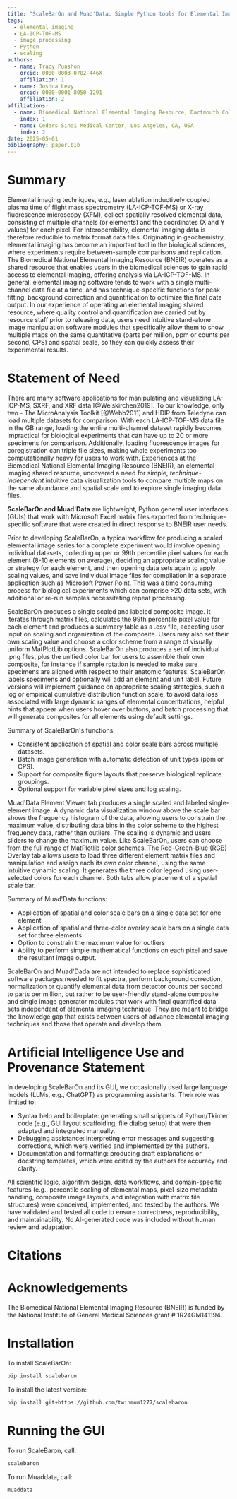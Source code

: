 ```yaml
---
title: "ScaleBarOn and Muad'Data: Simple Python tools for Elemental Imaging Data Visualization and Comparative Scaling."
tags:
  - elemental imaging
  - LA-ICP-TOF-MS
  - image processing
  - Python
  - scaling
authors:
  - name: Tracy Punshon
    orcid: 0000-0003-0782-446X
    affiliation: 1
  - name: Joshua Levy
    orcid: 0000-0001-8050-1291
    affiliation: 2
affiliations:
  - name: Biomedical National Elemental Imaging Resource, Dartmouth College, Hanover, NH, USA
    index: 1
  - name: Cedars Sinai Medical Center, Los Angeles, CA, USA
    index: 2
date: 2025-05-01
bibliography: paper.bib
---
```


# Summary  

Elemental imaging techniques, e.g., laser ablation inductively coupled plasma time of flight mass spectrometry (LA-ICP-TOF-MS) or X-ray fluorescence microscopy (XFM), collect spatially resolved elemental data, consisting of multiple channels (or elements) and the coordinates (X and Y values) for each pixel. For interoperability, elemental imaging data is therefore reducible to matrix format data files. Originating in geochemistry, elemental imaging has become an important tool in the biological sciences, where experiments require between-sample comparisons and replication. The Biomedical National Elemental Imaging Resource (BNEIR) operates as a shared resource that enables users in the biomedical sciences to gain rapid access to elemental imaging, offering analysis via LA-ICP-TOF-MS. In general, elemental imaging software tends to work with a single multi-channel data file at a time, and has technique-specific functions for peak fitting, background correction and quantification to optimize the final data output. In our experience of operating an elemental imaging shared resource, where quality control and quantification are carried out by resource staff prior to releasing data, users need intuitive stand-alone image manipulation software modules that specifically allow them to show multiple maps on the same quantitative (parts per million, ppm or counts per second, CPS) and spatial scale, so they can quickly assess their experimental results. 

# Statement of Need

There are many software applications for manipulating and visualizing LA-ICP-MS, SXRF, and XRF data [@Weiskirchen2019]. To our knowledge, only two - The MicroAnalysis Toolkit [@Webb2011] and HDIP from Teledyne can load multiple datasets for comparison. With each LA-ICP-TOF-MS data file in the GB range, loading the entire multi-channel dataset rapidly becomes impractical for biological experiments that can have up to 20 or more specimens for comparison. Additionally, loading fluorescence images for coregistration can triple file sizes, making whole experiments too computationally heavy for users to work with. Experiences at the Biomedical National Elemental Imaging Resource (BNEIR), an elemental imaging shared resource, uncovered a need for simple, *technique-independent* intuitive data visualization tools to compare multiple maps on the same abundance and spatial scale and to explore single imaging data files. 

**ScaleBarOn and Muad'Data** are lightweight, Python general user interfaces (GUIs) that work with Microsoft Excel matrix files exported from technique-specific software that were created in direct response to BNEIR user needs. 

Prior to developing ScaleBarOn, a typical workflow for producing a scaled elemental image series for a complete experiment would involve opening individual datasets, collecting upper or 99th percentile pixel values for each element (8-10 elements on average), deciding an appropriate scaling value or strategy for each element, and then opening data sets again to apply scaling values, and save individual image files for compilation in a separate application such as Microsoft Power Point. This was a time consuming process for biological experiments which can comprise >20 data sets, with additional or re-run samples necessitating repeat processing.

ScaleBarOn produces a single scaled and labeled composite image. It iterates through matrix files, calculates the 99th percentile pixel value for each element and produces a summary table as a .csv file, accepting user input on scaling and organization of the composite. Users may also set their own scaling value and choose a color scheme from a range of visually uniform MatPlotLib options. ScaleBarOn also produces a set of individual .png files, plus the unified color bar for users to assemble their own composite, for instance if sample rotation is needed to make sure specimens are aligned with respect to their anatomic features. ScaleBarOn labels specimens and optionally will add an element and unit label. Future versions will implement guidance on appropriate scaling strategies, such a log or empirical cumulative distribution function scale, to avoid data loss associated with large dynamic ranges of elemental concentrations, helpful hints that appear when users hover over buttons, and batch processing that will generate composites for all elements using default settings. 

Summary of ScaleBarOn's functions:

- Consistent application of spatial and color scale bars across multiple datasets.
- Batch image generation with automatic detection of unit types (ppm or CPS).
- Support for composite figure layouts that preserve biological replicate groupings.
- Optional support for variable pixel sizes and log scaling.

Muad'Data Element Viewer tab produces a single scaled and labeled single-element image. A dynamic data visualization window above the scale bar shows the frequency histogram of the data, allowing users to constrain the maximum value, distributing data bins in the color scheme to the highest frequency data, rather than outliers. The scaling is dynamic and users sliders to change the maximum value. Like ScaleBarOn, users can choose from the full range of MatPlotlib color schemes. The Red-Green-Blue (RGB) Overlay tab allows users to load three different element matrix files and manipulation and assign each its own color channel, using the same intuitive dynamic scaling. It generates the three color legend using user-selected colors for each channel. Both tabs allow placement of a spatial scale bar.

Summary of Muad'Data functions:

- Application of spatial and color scale bars on a single data set for one element
- Application of spatial and three-color overlay scale bars on a single data set for three elements
- Option to constrain the maximum value for outliers
- Ability to perform simple mathematical functions on each pixel and save the resultant image output.


ScaleBarOn and Muad'Dada are not intended to replace sophisticated software packages needed to fit spectra, perform background correction, normalization or quantify elemental data from detector counts per second to parts per million, but rather to be user-friendly stand-alone composite and single image generator modules that work with final quantified data sets independent of elemental imaging technique. They are meant to bridge the knowledge gap that exists between users of advance elemental imaging techniques and those that operate and develop them.

# Artificial Intelligence Use and Provenance Statement
In developing ScaleBarOn and its GUI, we occasionally used large language models (LLMs, e.g., ChatGPT) as programming assistants. Their role was limited to:

- Syntax help and boilerplate: generating small snippets of Python/Tkinter code (e.g., GUI layout scaffolding, file dialog setup) that were   then adapted and integrated manually.
- Debugging assistance: interpreting error messages and suggesting corrections, which were verified and implemented by the authors.
- Documentation and formatting: producing draft explanations or docstring templates, which were edited by the authors for accuracy and clarity.

All scientific logic, algorithm design, data workflows, and domain-specific features (e.g., percentile scaling of elemental maps, pixel-size metadata handling, composite image layouts, and integration with matrix file structures) were conceived, implemented, and tested by the authors. We have validated and tested all code to ensure correctness, reproducibility, and maintainability. No AI-generated code was included without human review and adaptation.

# Citations

# Acknowledgements

The Biomedical National Elemental Imaging Resource (BNEIR) is funded by the National Institute of General Medical Sciences grant # 1R24GM141194. 

# Installation

To install ScaleBarOn:

```bash
pip install scalebaron
```

To install the latest version:

```bash
pip install git+https://github.com/twinmum1277/scalebaron
```

# Running the GUI

To run ScaleBaron, call:

```bash
scalebaron
```
To run Muaddata, call:

```bash
muaddata
```
